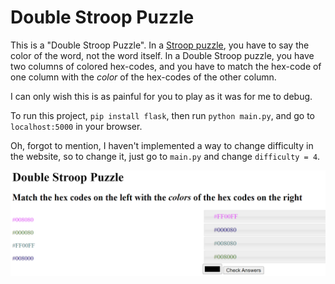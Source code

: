 # Double Stroop Puzzle

This is a "Double Stroop Puzzle". In a [Stroop puzzle](https://en.wikipedia.org/wiki/Stroop_effect), you have to say the color of the word, not the word itself. In a Double Stroop puzzle, you have two columns of colored hex-codes, and you have to match the hex-code of one column with the *color* of the hex-codes of the other column.

I can only wish this is as painful for you to play as it was for me to debug.

To run this project, `pip install flask`, then run `python main.py`, and go to `localhost:5000` in your browser.

Oh, forgot to mention, I haven't implemented a way to change difficulty in the website, so to change it, just go to `main.py` and change `difficulty = 4`.

![](doublestroop_screenshot.png)